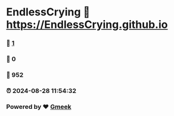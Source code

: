 # EndlessCrying :link: https://EndlessCrying.github.io 
### :page_facing_up: [1](https://EndlessCrying.github.io/tag.html) 
### :speech_balloon: 0 
### :hibiscus: 952 
### :alarm_clock: 2024-08-28 11:54:32 
### Powered by :heart: [Gmeek](https://github.com/Meekdai/Gmeek)

